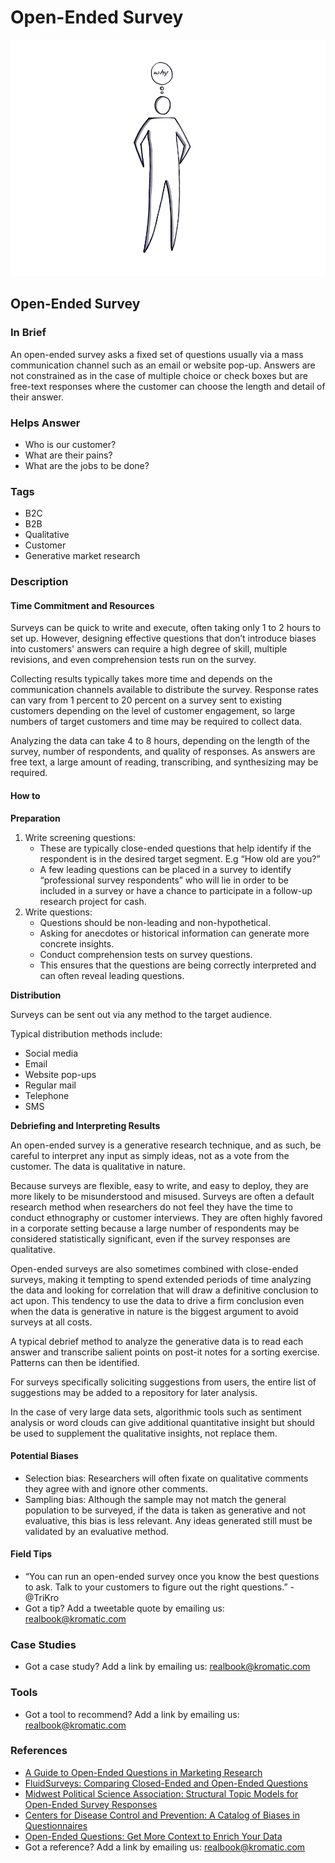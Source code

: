 # Open-Ended Survey

![](../.gitbook/assets/illustration-open-ended-survey.png)

## Open-Ended Survey

### In Brief

An open-ended survey asks a fixed set of questions usually via a mass communication channel such as an email or website pop-up. Answers are not constrained as in the case of multiple choice or check boxes but are free-text responses where the customer can choose the length and detail of their answer.

### Helps Answer

* Who is our customer?
* What are their pains?
* What are the jobs to be done?

### Tags

* B2C
* B2B
* Qualitative
* Customer
* Generative market research

### Description

#### Time Commitment and Resources

Surveys can be quick to write and execute, often taking only 1 to 2 hours to set up. However, designing effective questions that don’t introduce biases into customers' answers can require a high degree of skill, multiple revisions, and even comprehension tests run on the survey.

Collecting results typically takes more time and depends on the communication channels available to distribute the survey. Response rates can vary from 1 percent to 20 percent on a survey sent to existing customers depending on the level of customer engagement, so large numbers of target customers and time may be required to collect data.

Analyzing the data can take 4 to 8 hours, depending on the length of the survey, number of respondents, and quality of responses. As answers are free text, a large amount of reading, transcribing, and synthesizing may be required.

#### How to

**Preparation**

1. Write screening questions:
   * These are typically close-ended questions that help identify if the respondent is in the desired target segment. E.g “How old are you?” 
   * A few leading questions can be placed in a survey to identify “professional survey respondents” who will lie in order to be included in a survey or have a chance to participate in a follow-up research project for cash.
2. Write questions:
   * Questions should be non-leading and non-hypothetical. 
   * Asking for anecdotes or historical information can generate more concrete insights. 
   * Conduct comprehension tests on survey questions. 
   * This ensures that the questions are being correctly interpreted and can often reveal leading questions.

**Distribution**

Surveys can be sent out via any method to the target audience.

Typical distribution methods include:

* Social media
* Email
* Website pop-ups
* Regular mail
* Telephone
* SMS

**Debriefing and Interpreting Results**

An open-ended survey is a generative research technique, and as such, be careful to interpret any input as simply ideas, not as a vote from the customer. The data is qualitative in nature.

Because surveys are flexible, easy to write, and easy to deploy, they are more likely to be misunderstood and misused. Surveys are often a default research method when researchers do not feel they have the time to conduct ethnography or customer interviews. They are often highly favored in a corporate setting because a large number of respondents may be considered statistically significant, even if the survey responses are qualitative.

Open-ended surveys are also sometimes combined with close-ended surveys, making it tempting to spend extended periods of time analyzing the data and looking for correlation that will draw a definitive conclusion to act upon. This tendency to use the data to drive a firm conclusion even when the data is generative in nature is the biggest argument to avoid surveys at all costs.

A typical debrief method to analyze the generative data is to read each answer and transcribe salient points on post-it notes for a sorting exercise. Patterns can then be identified.

For surveys specifically soliciting suggestions from users, the entire list of suggestions may be added to a repository for later analysis.

In the case of very large data sets, algorithmic tools such as sentiment analysis or word clouds can give additional quantitative insight but should be used to supplement the qualitative insights, not replace them.

#### Potential Biases

* Selection bias: Researchers will often fixate on qualitative comments they agree with and ignore other comments.
* Sampling bias: Although the sample may not match the general population to be surveyed, if the data is taken as generative and not evaluative, this bias is less relevant. Any ideas generated still must be validated by an evaluative method.

#### Field Tips

* “You can run an open-ended survey once you know the best questions to ask. Talk to your customers to figure out the right questions.” - @TriKro
* Got a tip? Add a tweetable quote by emailing us: [realbook@kromatic.com](mailto:realbook@kromatic.com)

### Case Studies

* Got a case study? Add a link by emailing us: [realbook@kromatic.com](mailto:realbook@kromatic.com)

### Tools

* Got a tool to recommend? Add a link by emailing us: [realbook@kromatic.com](mailto:realbook@kromatic.com)

### References

* [A Guide to Open-Ended Questions in Marketing Research](https://conversionxl.com/open-ended-questions/)
* [FluidSurveys: Comparing Closed-Ended and Open-Ended Questions](http://fluidsurveys.com/university/comparing-closed-ended-and-open-ended-questions/)
* [Midwest Political Science Association: Structural Topic Models for Open-Ended Survey Responses](http://scholar.harvard.edu/files/dtingley/files/topicmodelsopenendedexperiments.pdf)
* [Centers for Disease Control and Prevention: A Catalog of Biases in Questionnaires](https://www.ncbi.nlm.nih.gov/pmc/articles/PMC1323316/)
* [Open-Ended Questions: Get More Context to Enrich Your Data](https://www.surveymonkey.com/mp/open-ended-questions-get-more-context-to-enrich-your-data/)
* Got a reference? Add a link by emailing us: [realbook@kromatic.com](https://github.com/trikro/the-real-startup-book/tree/6a17bc36666863334ffdefad4f2a9abf3e12ce13/part3-generative_market_research/realbook@kromatic.com)

